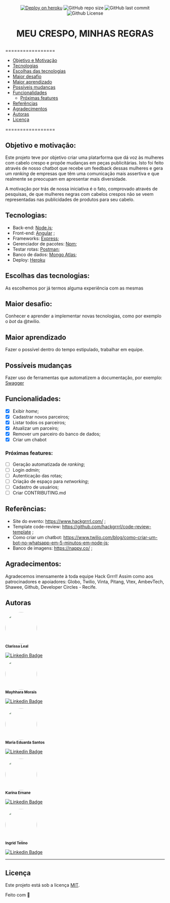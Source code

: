 <p align="center">
  <a> 
    <a href="https://mcmr.herokuapp.com/"><img src="https://img.shields.io/badge/deploy-heroku.com-blueviolet" alt="Deploy on heroku"></a>
    <img alt="GitHub repo size" src="https://img.shields.io/github/repo-size/lealclarissa/mcmr-back">
    <img alt="GitHub last commit" src="https://img.shields.io/github/last-commit/lealclarissa/mcmr-back">
    <img alt="Github License" src="https://img.shields.io/github/license/lealclarissa/mcmr-back?logo=MIT">
  </a>
</p>

# <p align="center"> MEU CRESPO, MINHAS REGRAS</p>

=================

<!--ts-->
- [Objetivo e Motivação](#objetivo-e-motivação)
- [Tecnologias](#tecnologias)
- [Escolhas das tecnologias](#escolhas-das-tecnologias)
- [Maior desafio](#maior-desafio)
- [Maior aprendizado](#maior-aprendizado)
- [Possíveis mudanças](#possíveis-mudanças)
- [Funcionalidades](#funcionalidades)
  - [Próximas features](#próximas-features)
- [Referências](#referências)
- [Agradecimentos](#agradecimentos)
- [Autoras](#autoras)
- [Licença](#licença)
<!--te-->

=================

## Objetivo e motivação:

Este projeto teve por objetivo criar uma platarforma que dá voz às mulheres com cabelo crespo e propõe mudanças em peças publicitárias. Isto foi feito através de nosso chatbot que recebe um feedback dessas mulheres e gera um *ranking* de empresas que têm uma comunicação mais assertiva e que realmente se preocupam em apresentar mais diversidade. 

A motivação por trás de nossa iniciativa é o fato, comprovado através de pesquisas, de que mulheres negras com cabelos crespos não se veem representadas nas publicidades de produtos para seu cabelo.

## Tecnologias:

- Back-end: [Node.js](https://nodejs.org/pt-br/);
- Front-end: [Angular](https://angular.io/) ;  
- Frameworks: [Express](https://expressjs.com/pt-br/);
- Gerenciador de pacotes: [Npm](https://www.npmjs.com/);
- Testar rotas: [Postman](https://www.postman.com/);
- Banco de dados: [Mongo Atlas](https://www.mongodb.com/cloud/atlas);
- Deploy: [Heroku](https://www.heroku.com/)

## Escolhas das tecnologias:

As escolhemos por já termos alguma experiência com as mesmas

## Maior desafio:

Conhecer e aprender a implementar novas tecnologias, como por exemplo o *bot* da @twilio.

## Maior aprendizado

Fazer o possível dentro do tempo estipulado, trabalhar em equipe.

## Possíveis mudanças

Fazer uso de ferramentas que automatizem a documentação, por exemplo: [Swagger](https://swagger.io/)

## Funcionalidades:

- [x] Exibir *home*;  
- [x] Cadastrar novos parceiros;  
- [x] Listar todos os parceiros;  
- [x] Atualizar um parceiro;  
- [x] Remover um parceiro do banco de dados;  
- [x] Criar um chabot

### Próximas features:

- [ ] Geração automatizada de *ranking*;  
- [ ] Login *admin*;    
- [ ] Autenticação das rotas;  
- [ ] Criação de espaço para *networking*;  
- [ ] Cadastro de usuários;  
- [ ] Criar CONTRIBUTING.md

## Referências:

- Site do evento: https://www.hackgrrrl.com/ ; 
- Template code-review: https://github.com/hackgrrrl/code-review-template ;  
- Como criar um chatbot: https://www.twilio.com/blog/como-criar-um-bot-no-whatsapp-em-5-minutos-em-node-js;
- Banco de imagens: https://nappy.co/ ;    

## Agradecimentos:  

Agradecemos imensamente à toda equipe Hack Grrrl! Assim como aos patrocinadores e apoiadores: Globo, Twilio, Vinta, Pitang, Vtex, AmbevTech, Shawee, Github, Developer Circles - Recife.

## Autoras

<p align="left">
<a>
 <img style="border-radius: 50%;" src="https://avatars2.githubusercontent.com/u/69424163?s=400&u=6c4ceb2494ca08ef4a05454277aee432c6b5644f&v=4" width="100px;" alt=""/>
 <br />
 <sub><b>Clarissa Leal</b></sub>
</a>


[![Linkedin Badge](https://img.shields.io/badge/-Clarissa-blue?style=flat-square&logo=Linkedin&logoColor=white&link=https://www.linkedin.com/in/clarissa-leal/)](https://www.linkedin.com/in/clarissa-leal/)  
<a>
 <img style="border-radius: 50%;" src="https://media-exp1.licdn.com/dms/image/C4E03AQFnoaAGCncHBg/profile-displayphoto-shrink_800_800/0/1619744149712?e=1625702400&v=beta&t=q4OkOO42pZX1vba4-1getiRGL2CqQsF4OTyBHxgYviI" width="100px;" alt=""/>
 <br />
 <sub><b>Mayhhara Morais</b></sub>
</a>  


[![Linkedin Badge](https://img.shields.io/badge/-Mayhhara-blue?style=flat-square&logo=Linkedin&logoColor=white&link=https://github.com/mflilian/)](https://www.linkedin.com/in/mayhhara-morais-78040a200/)


<a>
 <img style="border-radius: 50%;" src="https://media-exp1.licdn.com/dms/image/C4E35AQFXaexN_n3swQ/profile-framedphoto-shrink_800_800/0/1619363388672?e=1620014400&v=beta&t=XDCqkUxTVhvDFD0jh3vT7Mkfq9qui061hcR0DKL-boU" width="100px;" alt=""/>
 <br />
 <sub><b>Maria Eduarda Santos</b></sub>
</a>

[![Linkedin Badge](https://img.shields.io/badge/-Duda-blue?style=flat-square&logo=Linkedin&logoColor=white&link=https://github.com/auntduda)](https://www.linkedin.com/in/maria-eduarda-carvalho-santos-63a639210/)


<a>
 <img style="border-radius: 50%;" src="https://media-exp1.licdn.com/dms/image/C4D03AQE-brsK4Hfa_g/profile-displayphoto-shrink_800_800/0/1610712003092?e=1625702400&v=beta&t=9iHVf4q5PHcf_32GMGtaicS5jugrxvSHI54nCXME9PU" width="100px;" alt=""/>
 <br />
 <sub><b>Karina Ernane</b></sub>
</a>

[![Linkedin Badge](https://img.shields.io/badge/-Karina-blue?style=flat-square&logo=Linkedin&logoColor=white&link=https://github.com/)](https://www.linkedin.com/in/karinaernanedacosta)


<a>
 <img style="border-radius: 50%;" src="https://media-exp1.licdn.com/dms/image/C4E03AQHMQPfAeAVKTw/profile-displayphoto-shrink_800_800/0/1614697535457?e=1625702400&v=beta&t=fYjZ2orX0jezxj6MiuNXcvqSIIpZZCD0oqaZsiz9aSg" width="100px;" alt=""/>
 <br />
 <sub><b>Ingrid Telino</b></sub>
</a>

[![Linkedin Badge](https://img.shields.io/badge/-Ingrid-blue?style=flat-square&logo=Linkedin&logoColor=white&link=https://github.com/)](https://www.linkedin.com/in/ingridtelino/)


---

## Licença

Este projeto está sob a licença [MIT](./LICENSE.md).

Feito com :purple_heart: 
